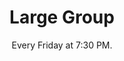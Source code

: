 ---
title: "Large Group"
category: "Connect"
description: "Large Groups are weekly meetings held on campus where the body of AACF gathers in a time of fellowship. Each week starts off with icebreakers and a time of worship, usually followed by a message related to the quarterly subtheme delivered by a speaker.  We also have Post Large Groups where brothers and sisters can get to know each other more through hangouts, conversation, and/or food."
location: "Renovate Church for Winter Quarter."
date: "Every Friday at 7:30 PM." 
gif: "../../images/connect/large_group.gif"
link: "https://forms.gle/AQbufjfKGiVetWcR7"
img: "../../images/connect/first_large.jpg"
---